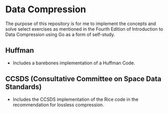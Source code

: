 # Data Compression

The purpose of this repository is for me to implement the concepts and solve select exercises as mentioned in the Fourth Edition of Introduction to Data Compression using Go as a form of self-study.

## Huffman

* Includes a barebones implementation of a Huffman Code.

## CCSDS (Consultative Committee on Space Data Standards)

* Includes the CCSDS implementation of the Rice code in the recommendation for lossless compression.
